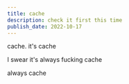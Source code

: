 ```yaml
---
title: cache
description: check it first this time
publish_date: 2022-10-17
---
```


cache. it's cache

I swear it's always fucking cache

always cache
